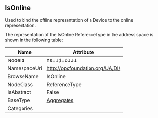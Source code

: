 <!-- objecttype -->
## IsOnline
Used to bind the offline representation of a Device to the online representation.  
<!-- end of text -->
The representation of the IsOnline ReferenceType in the address space is shown in the following table:  

|Name|Attribute|
|---|---|
|NodeId|ns=1;i=6031|
|NamespaceUri|http://opcfoundation.org/UA/DI/|
|BrowseName|IsOnline|
|NodeClass|ReferenceType|
|IsAbstract|False|
|BaseType|[Aggregates](../../../Core/Part3/ReferenceTypes/Aggregates/readme.md)|
|Categories||

